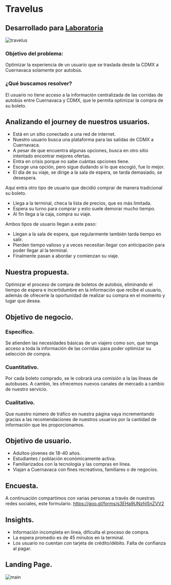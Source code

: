 # Travelus
## Desarrollado para [Laboratoria](http://www.laboratoria.la/)
![travelus](https://user-images.githubusercontent.com/32876178/38665325-c04f0ff8-3e01-11e8-9ceb-ee3c118aedf6.png)
### Objetivo del problema:

Optimizar la experiencia de un usuario que se traslada desde la CDMX a Cuernavaca solamente por autobús.

### ¿Qué buscamos resolver?

El usuario no tiene acceso a la información centralizada de las corridas de autobús entre Cuernavaca y CDMX, que le permita optimizar la compra de su boleto.

## Analizando el journey de nuestros usuarios.

* Está en un sitio conectado a una red de internet.
* Nuestro usuario busca una plataforma para las salidas de CDMX a Cuernavaca.
* A pesar de que encuentra algunas opciones, busca en otro sitio intentado encontrar mejores ofertas.
* Entra en crisis porque no sabe cuántas opciones tiene.
* Escoge una opción, pero sigue dudando si lo que escogió, fue lo mejor.
* El día de su viaje, se dirige a la sala de espera, se tarda demasiado, se desespera.

Aquí entra otro tipo de usuario que decidió comprar de manera tradicional su boleto.

* Llega a la terminal, checa la lista de precios, que es más limitada.
* Espera su turno para comprar y esto suele demorar mucho tiempo.
* Al fin llega a la caja, compra su viaje.

Ambos tipos de usuario llegan a este paso:

* Llegan a la sala de espera, que regularmente también tarda tiempo en salir.
* Pierden tiempo valioso y a veces necesitan llegar con anticipación para poder llegar al la terminal.
* Finalmente pasan a abordar y comienzan su viaje.

## Nuestra propuesta.

Optimizar el proceso de compra de boletos de autobús, eliminando el tiempo de espera e incertidumbre en la información que recibe el usuario, además de ofrecerle   la oportunidad de realizar su compra en el momento y lugar que desea.

## Objetivo de negocio.

### Específico.
Se atienden las necesidades básicas de un viajero como son, que tenga acceso a toda la información de las corridas para poder optimizar su selección de compra.
### Cuantitativo.
Por cada boleto comprado, se le cobrará una comisión a la las líneas de autobuses. A cambio, les ofrecemos nuevos canales de mercado a cambio de nuestro servicio.
### Cualitativo.
Que nuestro número de tráfico en nuestra página vaya incrementando gracias a las recomendaciones de nuestros usuarios por la cantidad de información que les proporcionamos.

## Objetivo de usuario.

* Adultos-jóvenes de 18-40 años.
* Estudiantes / población económicamente activa.
* Familiarizados con la tecnología y las compras en línea.
* Viajan a Cuernavaca con fines recreativos, familiares o de negocios.

## Encuesta.

A continuación compartimos con varias personas a través de nuestras redes sociales, este formulario.
https://goo.gl/forms/s3EHa9UNzhISnZVV2

## Insights.

* Información incompleta en línea, dificulta el proceso de compra.
* La espera promedio es de 45 minutos en la terminal.
* Los usuario no cuentan con tarjeta de crédito/débito. Falta de confianza al pagar.

## Landing Page.
![main](https://user-images.githubusercontent.com/32876178/38665737-c0a87baa-3e02-11e8-9f33-543f6849fd3c.png)





